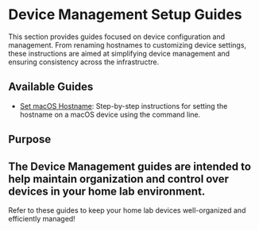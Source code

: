 # Device Management Setup Guides

This section provides guides focused on device configuration and management. From renaming hostnames to customizing device settings, these instructions are aimed at simplifying device management and ensuring consistency across the infrastructre.

## Available Guides

- [Set macOS Hostname](Set-macOS-Hostname/Set-macOS-Hostname.md): Step-by-step instructions for setting the hostname on a macOS device using the command line. 

## Purpose

The **Device Management** guides are intended to help maintain organization and control over devices in your home lab environment.
---

Refer to these guides to keep your home lab devices well-organized and efficiently managed!
